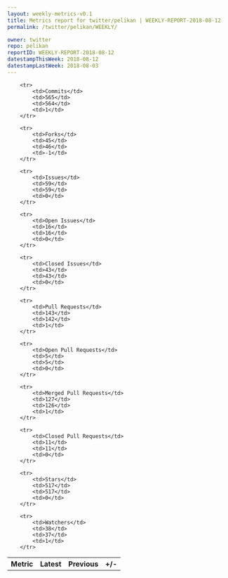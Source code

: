 ```yaml
---
layout: weekly-metrics-v0.1
title: Metrics report for twitter/pelikan | WEEKLY-REPORT-2018-08-12
permalink: /twitter/pelikan/WEEKLY/

owner: twitter
repo: pelikan
reportID: WEEKLY-REPORT-2018-08-12
datestampThisWeek: 2018-08-12
datestampLastWeek: 2018-08-03
---
```




<table style="width: 100%;">
    <tr>
        <th>Metric</th>
        <th>Latest</th>
        <th>Previous</th>
        <th>+/-</th>
    </tr>

        <tr>
            <td>Commits</td>
            <td>565</td>
            <td>564</td>
            <td>1</td>
        </tr>
        
        <tr>
            <td>Forks</td>
            <td>45</td>
            <td>46</td>
            <td>-1</td>
        </tr>
        
        <tr>
            <td>Issues</td>
            <td>59</td>
            <td>59</td>
            <td>0</td>
        </tr>
        
        <tr>
            <td>Open Issues</td>
            <td>16</td>
            <td>16</td>
            <td>0</td>
        </tr>
        
        <tr>
            <td>Closed Issues</td>
            <td>43</td>
            <td>43</td>
            <td>0</td>
        </tr>
        
        <tr>
            <td>Pull Requests</td>
            <td>143</td>
            <td>142</td>
            <td>1</td>
        </tr>
        
        <tr>
            <td>Open Pull Requests</td>
            <td>5</td>
            <td>5</td>
            <td>0</td>
        </tr>
        
        <tr>
            <td>Merged Pull Requests</td>
            <td>127</td>
            <td>126</td>
            <td>1</td>
        </tr>
        
        <tr>
            <td>Closed Pull Requests</td>
            <td>11</td>
            <td>11</td>
            <td>0</td>
        </tr>
        
        <tr>
            <td>Stars</td>
            <td>517</td>
            <td>517</td>
            <td>0</td>
        </tr>
        
        <tr>
            <td>Watchers</td>
            <td>38</td>
            <td>37</td>
            <td>1</td>
        </tr>
        
</table>
